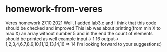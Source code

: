 # homework-from-veres
Veres homework 27.10.2021
Well, I added lab3.c and I think that this code should be checked and improved
This lab was about printing(from min X to max X) an array without number 5 and in the end the count of elements should be printed as well
example
input-> 1 16
output-> 1,2,3,4,6,7,8,9,10,11,12,13,14,16 => 14
I'm looking forward to your suggestions:)
